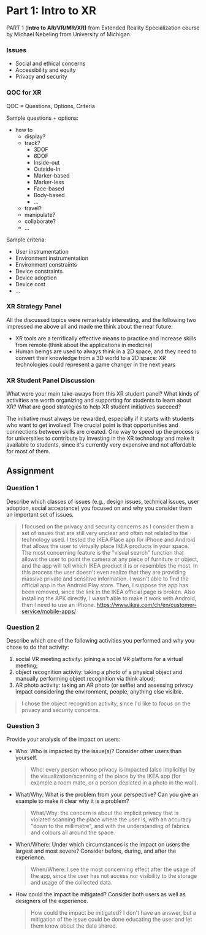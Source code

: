 # Part 1: Intro to XR #

PART 1 (**Intro to AR/VR/MR/XR)** from Extended Reality Specialization course by Michael Nebeling from University of Michigan.

### Issues ###

* Social and ethical concerns
* Accessibility and equity
* Privacy and security

### QOC for XR ###

QOC = Questions, Options, Criteria

Sample questions + options:
* how to
  * display?
  * track?
    * 3DOF
    * 6DOF
    * Inside-out
    * Outside-In
    * Marker-based
    * Marker-less
    * Face-based
    * Body-based
    * ...
  * travel?
  * manipulate?
  * collaborate?
  * ...

Sample criteria:
* User instrumentation
* Environment instrumentation
* Environment constraints
* Device constraints
* Device adoption
* Device cost 
* ...

### XR Strategy Panel ###

All the discussed topics were remarkably interesting, and the following two impressed me above all and made me think about the near future:
* XR tools are a terrifically effective means to practice and increase skills from remote (think about the applications in medicine)
* Human beings are used to always think in a 2D space, and they need to convert their knowledge from a 3D world to a 2D space: XR technologies could represent a game changer in the next years

### XR Student Panel Discussion ###

What were your main take-aways from this XR student panel?
What kinds of activities are worth organizing and supporting for students to learn about XR?
What are good strategies to help XR student initiatives succeed?

The initiative must always be rewarded, especially if it starts with students who want to get involved! 
The crucial point is that opportunities and connections between skills are created. 
One way to speed up the process is for universities to contribute by investing in the XR technology and make it available to students, since it's currently very expensive and not affordable for most of them.

## Assignment ##

### Question 1 ###

Describe which classes of issues (e.g., design issues, technical issues, user adoption, social acceptance) you focused on and why you consider them an important set of issues.
> I focused on the privacy and security concerns as I consider them a set of issues that are still very unclear and often not related to the technology used. 
> I tested the IKEA Place app for iPhone and Android that allows the user to virtually place IKEA products in your space. 
> The most concerning feature is the "visual search" function that allows the user to point the camera at any piece of furniture or object, and the app will tell which IKEA product it is or resembles the most. 
> In this process the user doesn't even realize that they are providing massive private and sensitive information. 
> I wasn't able to find the official app in the Android Play store. 
> Then, I suppose the app has been removed, since the link in the IKEA official page is broken. 
> Also installing the APK directly, I wasn't able to make it work with Android, then I need to use an iPhone.
https://www.ikea.com/ch/en/customer-service/mobile-apps/

### Question 2 ### 

Describe which one of the following activities you performed and why you chose to do that activity:
1. social VR meeting activity: joining a social VR platform for a virtual meeting;
2. object recognition activity: taking a photo of a physical object and manually performing object recognition via think aloud;
3. AR photo activity: taking an AR photo (or selfie) and assessing privacy impact considering the environment, people, anything else visible.
> I chose the object recognition activity, since I'd like to focus on the privacy and security concerns.

### Question 3 ### 

Provide your analysis of the impact on users:
- Who: Who is impacted by the issue(s)? Consider other users than yourself.
  > Who: every person whose privacy is impacted (also implicitly) by the visualization/scanning of the place by the IKEA app (for example a room mate, or a person depicted in a photo in the wall).
- What/Why: What is the problem from your perspective? Can you give an example to make it clear why it is a problem?
  > What/Why: the concern is about the implicit privacy that is violated scanning the place where the user is, with an accuracy "down to the millimetre", and with the understanding of fabrics and colours all around the space.
- When/Where: Under which circumstances is the impact on users the largest and most severe? Consider before, during, and after the experience.
  > When/Where: I see the most concerning effect after the usage of the app, since the user has not access nor visibility to the storage and usage of the collected data.
- How could the impact be mitigated? Consider both users as well as designers of the experience.
  > How could the impact be mitigated? I don't have an answer, but a mitigation of the issue could be done educating the user and let them know about the data shared.
